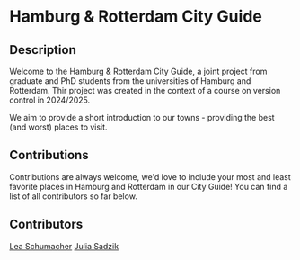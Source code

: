 # Hamburg & Rotterdam City Guide

## Description
Welcome to the Hamburg & Rotterdam City Guide, a joint project from graduate and PhD students from the universities of Hamburg and Rotterdam. Thir project was created in the context of a course on version control in 2024/2025.

We aim to provide a short introduction to our towns - providing the best (and worst) places to visit.

## Contributions
Contributions are always welcome, we'd love to include your most and least favorite places in Hamburg and Rotterdam in our City Guide! You can find a list of all contributors so far below.

## Contributors
[Lea Schumacher](https://github.com/lea-schumacher)
[Julia Sadzik](https://github.com/Jupanda333)
